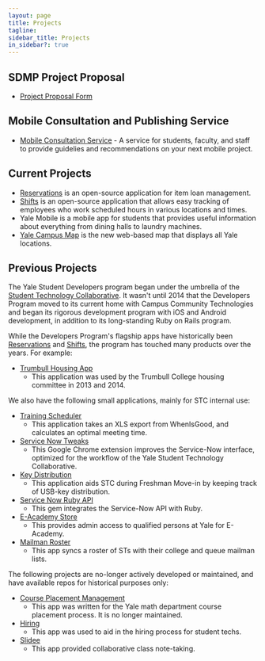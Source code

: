 ```yaml
---
layout: page
title: Projects
tagline:
sidebar_title: Projects
in_sidebar?: true
---
```


## SDMP Project Proposal
- [Project Proposal Form](https://docs.google.com/a/yale.edu/forms/d/1fOYPwgLLejoy-qq3LOHsXwuQqWNIbnGWR-ct53gcTlA/viewform)

## Mobile Consultation and Publishing Service
- [Mobile Consultation Service](http://its.yale.edu/services/web-and-application-services/web-application-and-mobile-consultations/mobile-applications) - A service for students, faculty, and staff to provide guidelies and recommendations on your next mobile project.

## Current Projects
- [Reservations](https://yalestc.github.io/reservations/) is an open-source
application for item loan management.
- [Shifts](https://yalestc.github.io/shifts/) is an open-source application that
allows easy tracking of employees who work scheduled hours in various locations
and times.
- Yale Mobile is a mobile app for students that provides useful information about everything from dining halls to laundry machines.
- [Yale Campus Map](http://map.yale.edu) is the new web-based map that displays all Yale locations.

## Previous Projects
The Yale Student Developers program began under the umbrella of the
[Student Technology Collaborative](http://www.yale.edu/stc). It wasn't until
2014 that the Developers Program moved to its current home with Campus Community
 Technologies and began its rigorous development program with iOS and Android
 development, in addition to its long-standing Ruby on Rails program.

While the Developers Program's flagship apps have historically been
[Reservations](https://github.com/YaleSTC/reservations) and
[Shifts](https://github.com/YaleSTC/shifts), the program has touched many
products over the years. For example:

- [Trumbull Housing App](https://github.com/YaleSTC/housing)
  - This application was used by the Trumbull College housing committee in 2013
  and 2014.

We also have the following small applications, mainly for STC internal use:

- [Training Scheduler](https://github.com/YaleSTC/training_scheduler)
  - This application takes an XLS export from WhenIsGood, and calculates an
  optimal meeting time.
- [Service Now Tweaks](https://github.com/YaleSTC/Service-Now-Tweaks)
  - This Google Chrome extension improves the Service-Now interface, optimized
  for the workflow of the Yale Student Technology Collaborative.
- [Key Distribution](https://github.com/YaleSTC/key_distribution_v2)
  - This application aids STC during Freshman Move-in by keeping track of
  USB-key distribution.
- [Service Now Ruby API](https://github.com/YaleSTC/service_now)
  - This gem integrates the Service-Now API with Ruby.
- [E-Academy Store](https://github.com/YaleSTC/eacademy_store)
  - This provides admin access to qualified persons at Yale for E-Academy.
- [Mailman Roster](https://github.com/YaleSTC/mailman_roster)
  - This app syncs a roster of STs with their college and queue mailman lists.

The following projects are no-longer actively developed or maintained, and have
available repos for historical purposes only:

- [Course Placement Management](https://github.com/YaleSTC/course_placement_management)
  - This app was written for the Yale math department course placement process.
  It is no longer maintained.
- [Hiring](https://github.com/YaleSTC/hiring)
  - This app was used to aid in the hiring process for student techs.
- [Slidee](https://github.com/YaleSTC/Slidee)
  - This app provided collaborative class note-taking.
